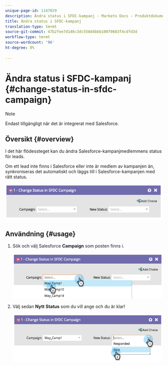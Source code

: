 ```yaml
---
unique-page-id: 1147029
description: Ändra status i SFDC-kampanj - Marketo Docs - Produktdokumentation
title: Ändra status i SFDC-kampanj
translation-type: tm+mt
source-git-commit: 47b2fee7d146c3dc558d4bbb10070683f4cdfd3d
workflow-type: tm+mt
source-wordcount: '96'
ht-degree: 0%

---
```



# Ändra status i SFDC-kampanj {#change-status-in-sfdc-campaign}

>[!NOTE]
>
>Endast tillgängligt när det är integrerat med Salesforce.

## Översikt {#overview}

I det här flödessteget kan du ändra Salesforce-kampanjmedlemmens status för leads.

Om ett lead inte finns i Salesforce eller inte är medlem av kampanjen än, synkroniseras det automatiskt och läggs till i Salesforce-kampanjen med rätt status.

![](assets/image2014-9-22-15-3a13-3a54.png)

## Användning {#usage}

1. Sök och välj Salesforce **Campaign** som posten finns i.

   ![](assets/image2014-9-22-15-3a13-3a58.png)

1. Välj sedan **Nytt** **Status** som du vill ange och du är klar!

   ![](assets/image2014-9-22-15-3a14-3a0.png)

